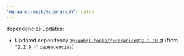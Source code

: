 ```yaml
---
"@graphql-mesh/supergraph": patch
---
```

dependencies updates:
  - Updated dependency [`@graphql-tools/federation@^2.2.10` ↗︎](https://www.npmjs.com/package/@graphql-tools/federation/v/2.2.10) (from `^2.2.9`, in `dependencies`)
